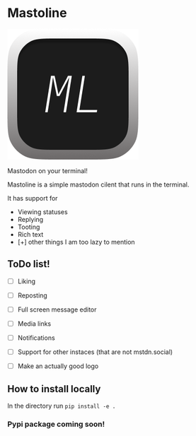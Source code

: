 # Mastoline

![logo](img/logo.png)

Mastodon on your terminal! 

Mastoline is a simple mastodon cilent that runs in the terminal.

It has support for

* Viewing statuses
* Replying
* Tooting
* Rich text
* [+] other things I am too lazy to mention

## ToDo list!

- [ ] Liking
- [ ] Reposting
- [ ] Full screen message editor
- [ ] Media links
- [ ] Notifications
- [ ] Support for other instaces (that are not mstdn.social)
- [ ] Make an actually good logo


## How to install locally

In the directory run `pip install -e .`

### Pypi package coming soon!
